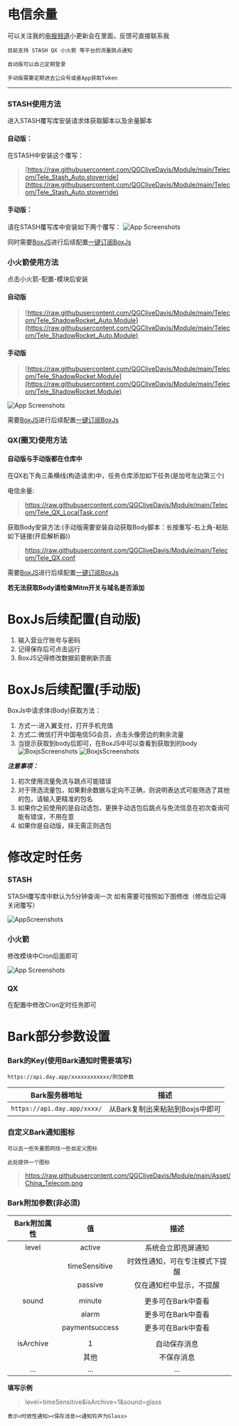 # 电信余量
可以关注我的[电报频道](https://t.me/CatStudyCase)小更新会在里面，反馈可直接联系我

```
目前支持 STASH QX 小火箭 等平台的流量跳点通知

自动版可以自己定期登录

手动版需要定期进去公众号或者App获取Token
```
---

### STASH使用方法

进入STASH覆写库安装请求体获取脚本以及余量脚本

#### 自动版：
在STASH中安装这个覆写：

>[https://raw.githubusercontent.com/QGCliveDavis/Module/main/Telecom/Tele_Stash_Auto.stoverride](https://raw.githubusercontent.com/QGCliveDavis/Module/main/Telecom/Tele_Stash_Auto.stoverride)

#### 手动版：
请在STASH覆写库中安装如下两个覆写：
![App Screenshots](https://raw.githubusercontent.com/QGCliveDavis/Module/main/Telecom/Screenshots/STASH.jpg)

同时需要[BoxJS](https://raw.githubusercontent.com/chavyleung/scripts/master/box/rewrite/boxjs.rewrite.stash.stoverride)进行后续配置[一键订阅BoxJs](http://boxjs.com/#/sub/add/https%3A%2F%2Fraw.githubusercontent.com%2FQGCliveDavis%2FModule%2Fmain%2FTelecom%2FTele.json)

### 小火箭使用方法
点击小火箭-配置-模块后安装

#### 自动版
> [https://raw.githubusercontent.com/QGCliveDavis/Module/main/Telecom/Tele_ShadowRocket_Auto.Module](https://raw.githubusercontent.com/QGCliveDavis/Module/main/Telecom/Tele_ShadowRocket_Auto.Module)

#### 手动版
> [https://raw.githubusercontent.com/QGCliveDavis/Module/main/Telecom/Tele_ShadowRocket.Module](https://raw.githubusercontent.com/QGCliveDavis/Module/main/Telecom/Tele_ShadowRocket.Module)

![App Screenshots](https://raw.githubusercontent.com/QGCliveDavis/Module/main/Telecom/Screenshots/Shadow.jpg)

需要[BoxJS](https://raw.githubusercontent.com/chavyleung/scripts/master/box/rewrite/boxjs.rewrite.surge.sgmodule)进行后续配置[一键订阅BoxJs](http://boxjs.com/#/sub/add/https%3A%2F%2Fraw.githubusercontent.com%2FQGCliveDavis%2FModule%2Fmain%2FTelecom%2FTele.json)

### QX(圈叉)使用方法

#### 自动版与手动版都在仓库中

在QX右下角三条横线(构造请求)中，任务仓库添加如下任务(是加号左边第三个)

电信余量:
>https://raw.githubusercontent.com/QGCliveDavis/Module/main/Telecom/Tele_QX_LocalTask.conf

获取Body安装方法:(手动版需要安装自动获取Body脚本：长按重写-右上角-粘贴如下链接(开启解析器))
> https://raw.githubusercontent.com/QGCliveDavis/Module/main/Telecom/Tele_QX.conf

需要[BoxJS](https://raw.githubusercontent.com/chavyleung/scripts/master/box/rewrite/boxjs.rewrite.surge.sgmodule)进行后续配置[一键订阅BoxJs](http://boxjs.com/#/sub/add/https%3A%2F%2Fraw.githubusercontent.com%2FQGCliveDavis%2FModule%2Fmain%2FTelecom%2FTele.json)

**若无法获取Body请检查Mitm开关与域名是否添加**


# BoxJs后续配置(自动版)
1. 输入营业厅账号与密码
2. 记得保存后可点击运行
3. BoxJS记得修改数据前要刷新页面

# BoxJs后续配置(手动版)
BoxJs中请求体(Body)获取方法：
1. 方式一:进入翼支付，打开手机充值
2. 方式二:微信打开中国电信5G会员，点击头像旁边的剩余流量
3. 当提示获取到body后即可，在BoxJS中可以查看到获取到的body
![BoxjsScreenshots](https://raw.githubusercontent.com/QGCliveDavis/Module/main/Telecom/Screenshots/Boxjsminiprc.jpg)
![BoxjsScreenshots](https://raw.githubusercontent.com/QGCliveDavis/Module/main/Telecom/Screenshots/Boxjsyzf.jpg)

***注意事项：***
1. 初次使用流量免流与跳点可能错误
2. 对于筛选流量包，如果剩余数据与定向不正确，则说明表达式可能筛选了其他的包，请输入更精准的包名
3. 如果你之前使用的是自动选包，更换手动选包后跳点与免流信息在初次查询可能有错误，不用在意
4. 如果你是自动版，择无需正则选包

# 修改定时任务

### STASH
STASH覆写库中默认为5分钟查询一次
如有需要可按照如下图修改（修改后记得关闭覆写）

![AppScreenshots](https://raw.githubusercontent.com/QGCliveDavis/Module/main/Telecom/Screenshots/CRON.jpg)

### 小火箭
修改模块中Cron后面即可

![App Screenshots](https://raw.githubusercontent.com/QGCliveDavis/Module/main/Telecom/Screenshots/Shadowcron.jpg)


### QX
在配置中修改Cron定时任务即可


# Bark部分参数设置
### Bark的Key(使用Bark通知时需要填写)
```
https://api.day.app/xxxxxxxxxxxx/附加参数
```

| Bark服务器地址 | 描述     |
| :------:  | :----: |
| `https://api.day.app/xxxx/`| 从Bark复制出来粘贴到Boxjs中即可|

### 自定义Bark通知图标
```
可以去一些矢量图网找一些自定义图标

此处提供一个图标
```
> https://raw.githubusercontent.com/QGCliveDavis/Module/main/Asset/China_Telecom.png

### Bark附加参数(非必须)
|Bark附加属性|值|描述|
|:----:|:----:|:----:|
|level|active|系统会立即亮屏通知|
||timeSensitive|时效性通知，可在专注模式下提醒|
||passive|仅在通知栏中显示，不提醒|
||||
|sound|minute|更多可在Bark中查看|
||alarm|更多可在Bark中查看|
||paymentsuccess|更多可在Bark中查看|
||||
|isArchive|1|自动保存消息|
||其他|不保存消息|
|...|...|...|
**填写示例**
> level=timeSensitive&isArchive=1&sound=glass
```
表示<时效性通知><保存消息><通知铃声为Glass>
```

